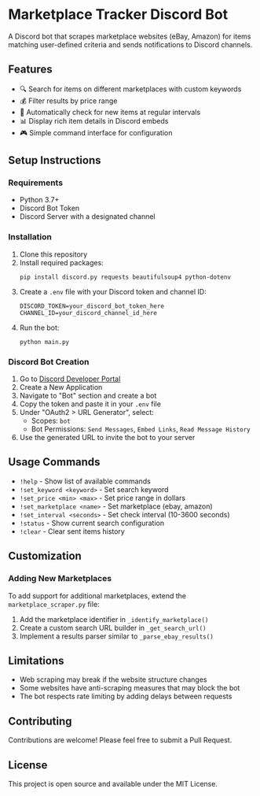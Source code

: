 # Marketplace Tracker Discord Bot

A Discord bot that scrapes marketplace websites (eBay, Amazon) for items matching user-defined criteria and sends notifications to Discord channels.

## Features

- 🔍 Search for items on different marketplaces with custom keywords
- 💰 Filter results by price range
- 🔄 Automatically check for new items at regular intervals
- 📊 Display rich item details in Discord embeds
- 🎮 Simple command interface for configuration

## Setup Instructions

### Requirements

- Python 3.7+
- Discord Bot Token
- Discord Server with a designated channel

### Installation

1. Clone this repository
2. Install required packages:
   ```
   pip install discord.py requests beautifulsoup4 python-dotenv
   ```
3. Create a `.env` file with your Discord token and channel ID:
   ```
   DISCORD_TOKEN=your_discord_bot_token_here
   CHANNEL_ID=your_discord_channel_id_here
   ```
4. Run the bot:
   ```
   python main.py
   ```

### Discord Bot Creation

1. Go to [Discord Developer Portal](https://discord.com/developers/applications)
2. Create a New Application
3. Navigate to "Bot" section and create a bot
4. Copy the token and paste it in your `.env` file
5. Under "OAuth2 > URL Generator", select:
   - Scopes: `bot`
   - Bot Permissions: `Send Messages`, `Embed Links`, `Read Message History`
6. Use the generated URL to invite the bot to your server

## Usage Commands

- `!help` - Show list of available commands
- `!set_keyword <keyword>` - Set search keyword
- `!set_price <min> <max>` - Set price range in dollars
- `!set_marketplace <name>` - Set marketplace (ebay, amazon)
- `!set_interval <seconds>` - Set check interval (10-3600 seconds)
- `!status` - Show current search configuration
- `!clear` - Clear sent items history

## Customization

### Adding New Marketplaces

To add support for additional marketplaces, extend the `marketplace_scraper.py` file:

1. Add the marketplace identifier in `_identify_marketplace()`
2. Create a custom search URL builder in `_get_search_url()`
3. Implement a results parser similar to `_parse_ebay_results()`

## Limitations

- Web scraping may break if the website structure changes
- Some websites have anti-scraping measures that may block the bot
- The bot respects rate limiting by adding delays between requests

## Contributing

Contributions are welcome! Please feel free to submit a Pull Request.

## License

This project is open source and available under the MIT License.
